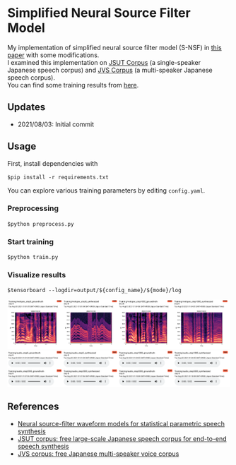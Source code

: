 # Simplified Neural Source Filter Model

My implementation of simplified neural source filter model (S-NSF) in [this paper](https://arxiv.org/abs/1904.12088) with some modifications.  
I examined this implementation on [JSUT Corpus](https://sites.google.com/site/shinnosuketakamichi/publication/jsut) (a single-speaker Japanese speech corpus) and [JVS Corpus](https://sites.google.com/site/shinnosuketakamichi/research-topics/jvs_corpus) (a multi-speaker Japanese speech corpus).  
You can find some training results from [here](./results/).


## Updates
- 2021/08/03: Initial commit

## Usage
First, install dependencies with
```
$pip install -r requirements.txt
```

You can explore various training parameters by editing `config.yaml`.

### Preprocessing
```
$python preprocess.py
```

### Start training
```
$python train.py
```

### Visualize results
```
$tensorboard --logdir=output/${config_name}/${mode}/log
```

![](./imgs/screenshot_melspec.png)
![](./imgs/screenshot_audio.png)


## References
- [Neural source-filter waveform models for statistical parametric speech synthesis](https://arxiv.org/abs/1904.12088)
- [JSUT corpus: free large-scale Japanese speech corpus for end-to-end speech synthesis](https://arxiv.org/abs/1711.00354)
- [JVS corpus: free Japanese multi-speaker voice corpus](https://arxiv.org/abs/1908.06248)
